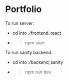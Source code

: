 # Portfolio

To run server:
- cd into ./frontend_react
- >npm start


To run sanity backend:
- cd into ./backend_sanity
- >npm run dev
